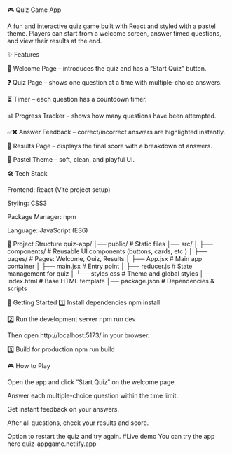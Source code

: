 🎮 Quiz Game App

A fun and interactive quiz game built with React and styled with a pastel theme. Players can start from a welcome screen, answer timed questions, and view their results at the end.

✨ Features

🌸 Welcome Page – introduces the quiz and has a “Start Quiz” button.

❓ Quiz Page – shows one question at a time with multiple-choice answers.

⏳ Timer – each question has a countdown timer.

📊 Progress Tracker – shows how many questions have been attempted.

✅❌ Answer Feedback – correct/incorrect answers are highlighted instantly.

📜 Results Page – displays the final score with a breakdown of answers.

🎨 Pastel Theme – soft, clean, and playful UI.

🛠️ Tech Stack

Frontend: React (Vite project setup)

Styling: CSS3

Package Manager: npm

Language: JavaScript (ES6)

📂 Project Structure quiz-app/ │── public/ # Static files │── src/ │ ├── components/ # Reusable UI components (buttons, cards, etc.) │ ├── pages/ # Pages: Welcome, Quiz, Results │ ├── App.jsx # Main app container │ ├── main.jsx # Entry point │ ├── reducer.js # State management for quiz │ └── styles.css # Theme and global styles │── index.html # Base HTML template │── package.json # Dependencies & scripts

🚀 Getting Started 1️⃣ Install dependencies npm install

2️⃣ Run the development server npm run dev

Then open http://localhost:5173/ in your browser.

3️⃣ Build for production npm run build

🎮 How to Play

Open the app and click “Start Quiz” on the welcome page.

Answer each multiple-choice question within the time limit.

Get instant feedback on your answers.

After all questions, check your results and score.

Option to restart the quiz and try again.
#Live demo
You can try the app here quiz-appgame.netlify.app
